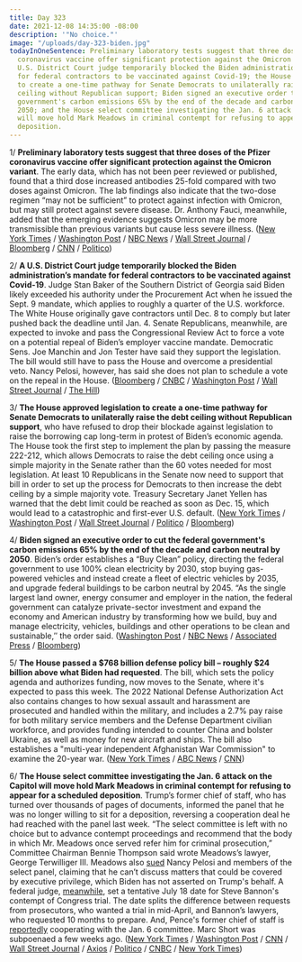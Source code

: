 ```yaml
---
title: Day 323
date: 2021-12-08 14:35:00 -08:00
description: '"No choice."'
image: "/uploads/day-323-biden.jpg"
todayInOneSentence: Preliminary laboratory tests suggest that three doses of the Pfizer
  coronavirus vaccine offer significant protection against the Omicron variant; a
  U.S. District Court judge temporarily blocked the Biden administration’s mandate
  for federal contractors to be vaccinated against Covid-19; the House approved legislation
  to create a one-time pathway for Senate Democrats to unilaterally raise the debt
  ceiling without Republican support; Biden signed an executive order to cut the federal
  government's carbon emissions 65% by the end of the decade and carbon neutral by
  2050; and the House select committee investigating the Jan. 6 attack on the Capitol
  will move hold Mark Meadows in criminal contempt for refusing to appear for a scheduled
  deposition.
---
```


1/ **Preliminary laboratory tests suggest that three doses of the Pfizer coronavirus vaccine offer significant protection against the Omicron variant**. The early data, which has not been peer reviewed or published, found that a third dose increased antibodies 25-fold compared with two doses against Omicron. The lab findings also indicate that the two-dose regimen “may not be sufficient” to protect against infection with Omicron, but may still protect against severe disease. Dr. Anthony Fauci, meanwhile, added that the emerging evidence suggests Omicron may be more transmissible than previous variants but cause less severe illness. ([New York Times](https://www.nytimes.com/live/2021/12/08/world/omicron-variant-covid/pfizer-says-blood-samples-showed-a-third-dose-of-its-vaccine-provides-significant-protection-against-omicron) / [Washington Post](https://www.washingtonpost.com/health/2021/12/08/omicron-pfizer-booster/) / [NBC News](https://www.nbcnews.com/health/health-news/pfizer-says-booster-dose-vaccine-protects-omicron-variant-rcna7970) / [Wall Street Journal](https://www.wsj.com/articles/pfizer-biontech-covid-19-vaccine-loses-significant-effectiveness-against-omicron-in-early-study-companies-say-11638964121) / [Bloomberg](https://www.bloomberg.com/news/articles/2021-12-08/pfizer-biontech-say-third-dose-neutralizes-omicron-variant?sref=MIBMEEoj) / [CNN](https://www.cnn.com/2021/12/08/health/pfizer-omicron-vaccine-data/) / [Politico](https://www.politico.com/news/2021/12/08/pfizer-booster-omicron-523935))

2/ **A U.S. District Court judge temporarily blocked the Biden administration’s mandate for federal contractors to be vaccinated against Covid-19**. Judge Stan Baker of the Southern District of Georgia said Biden likely exceeded his authority under the Procurement Act when he issued the Sept. 9 mandate, which applies to roughly a quarter of the U.S. workforce. The White House originally gave contractors until Dec. 8 to comply but later pushed back the deadline until Jan. 4. Senate Republicans, meanwhile, are expected to invoke and pass the Congressional Review Act to force a vote on a potential repeal of Biden’s employer vaccine mandate. Democratic Sens. Joe Manchin and Jon Tester have said they support the legislation. The bill would still have to pass the House and overcome a presidential veto. Nancy Pelosi, however, has said she does not plan to schedule a vote on the repeal in the House. ([Bloomberg](https://www.bloomberg.com/news/articles/2021-12-07/biden-vaccine-mandate-for-federal-contractors-blocked-nationwide?sref=MIBMEEoj) / [CNBC](https://www.cnbc.com/2021/12/07/us-court-temporarily-halts-bidens-vaccine-mandate-for-federal-contractors.html) / [Washington Post](https://www.washingtonpost.com/us-policy/2021/12/08/republicans-vaccine-congress-coronavirus/) / [Wall Street Journal](https://www.wsj.com/articles/senate-takes-aim-at-bidens-vaccine-rules-for-employers-11638984181) / [The Hill](https://thehill.com/homenews/senate/584771-second-senate-democrat-to-back-vote-against-biden-vaccine-mandate))

3/ **The House approved legislation to create a one-time pathway for Senate Democrats to unilaterally raise the debt ceiling without Republican support**, who have refused to drop their blockade against legislation to raise the borrowing cap long-term in protest of Biden’s economic agenda. The House took the first step to implement the plan by passing the measure 222-212, which allows Democrats to raise the debt ceiling once using a simple majority in the Senate rather than the 60 votes needed for most legislation. At least 10 Republicans in the Senate now need to support that bill in order to set up the process for Democrats to then increase the debt ceiling by a simple majority vote. Treasury Secretary Janet Yellen has warned that the debt limit could be reached as soon as Dec. 15, which would lead to a catastrophic and first-ever U.S. default. ([New York Times](https://www.nytimes.com/2021/12/07/us/politics/debt-ceiling-deal-congress.html) / [Washington Post](https://www.washingtonpost.com/us-policy/2021/12/07/democrats-republicans-debt-ceiling-deal/) / [Wall Street Journal](https://www.wsj.com/articles/lawmakers-close-in-on-debt-ceiling-deal-11638901052) / [Politico](https://www.politico.com/news/2021/12/07/mcconnell-gop-raise-debt-limit-523878) / [Bloomberg](https://www.bloomberg.com/news/articles/2021-12-07/house-democrats-link-debt-ceiling-to-bill-stopping-medicare-cuts?sref=MIBMEEoj))

4/ **Biden signed an executive order to cut the federal government's carbon emissions 65% by the end of the decade and carbon neutral by 2050**. Biden’s order establishes a “Buy Clean” policy, directing the federal government to use 100% clean electricity by 2030, stop buying gas-powered vehicles and instead create a fleet of electric vehicles by 2035, and upgrade federal buildings to be carbon neutral by 2045. “As the single largest land owner, energy consumer and employer in the nation, the federal government can catalyze private-sector investment and expand the economy and American industry by transforming how we build, buy and manage electricity, vehicles, buildings and other operations to be clean and sustainable,″ the order said. ([Washington Post](https://www.washingtonpost.com/climate-environment/2021/12/08/biden-government-purchasing-climate-change/) / [NBC News](https://www.nbcnews.com/politics/white-house/biden-signs-executive-order-make-u-s-government-carbon-neutral-n1285632) / [Associated Press](https://apnews.com/article/climate-joe-biden-technology-business-environment-and-nature-caee9ef67c7274ee2a9399f5c9b1976e) / [Bloomberg](https://www.bloomberg.com/news/articles/2021-12-08/biden-to-direct-u-s-government-to-cut-emissions-65-by-2030-kwxvze6r?sref=MIBMEEoj))

5/ **The House passed a $768 billion defense policy bill – roughly $24 billion above what Biden had requested**. The bill, which sets the policy agenda and authorizes funding, now moves to the Senate, where it's expected to pass this week. The 2022 National Defense Authorization Act also contains changes to how sexual assault and harassment are prosecuted and handled within the military, and includes a 2.7% pay raise for both military service members and the Defense Department civilian workforce, and provides funding intended to counter China and bolster Ukraine, as well as money for new aircraft and ships. The bill also establishes a "multi-year independent Afghanistan War Commission" to examine the 20-year war. ([New York Times](https://www.nytimes.com/2021/12/07/us/politics/defense-budget-democrats-biden.html) / [ABC News](https://abcnews.go.com/Politics/house-passes-annual-defense-policy-bill-historic-military/story?id=81616388) / [CNN](https://www.cnn.com/2021/12/07/politics/house-votes-ndaa-national-defense-authorization-act/index.html))

6/ **The House select committee investigating the Jan. 6 attack on the Capitol will move hold Mark Meadows in criminal contempt for refusing to appear for a scheduled deposition**. Trump’s former chief of staff, who has turned over thousands of pages of documents, informed the panel that he was no longer willing to sit for a deposition, reversing a cooperation deal he had reached with the panel last week. “The select committee is left with no choice but to advance contempt proceedings and recommend that the body in which Mr. Meadows once served refer him for criminal prosecution,” Committee Chairman Bennie Thompson said wrote Meadows’s lawyer, George Terwilliger III. Meadows also [sued](https://www.politico.com/news/2021/12/08/meadows-sues-pelosi-jan-6-select-panel-523968) Nancy Pelosi and members of the select panel, claiming that he can’t discuss matters that could be covered by executive privilege, which Biden has not asserted on Trump's behalf. A federal judge, [meanwhile](https://www.reuters.com/world/us/us-judge-sets-july-18-trial-date-trump-associate-bannon-2021-12-07/), set a tentative July 18 date for Steve Bannon's contempt of Congress trial. The date splits the difference between requests from prosecutors, who wanted a trial in mid-April, and Bannon’s lawyers, who requested 10 months to prepare. And, Pence's former chief of staff is [reportedly](https://www.cnn.com/2021/12/06/politics/marc-short-pence-aide-january-6-committee/index.html) cooperating with the Jan. 6 committee. Marc Short was subpoenaed  a few weeks ago. ([New York Times](https://www.nytimes.com/2021/12/08/us/politics/mark-meadows-contempt-jan-6-committee.html) / [Washington Post](https://www.washingtonpost.com/politics/meadows-january-6-contempt/2021/12/08/91b12794-5838-11ec-929e-95502bf8cdd5_story.html) / [CNN](https://www.cnn.com/2021/12/07/politics/mark-meadows-not-cooperating-january-6/index.html) / [Wall Street Journal](https://www.wsj.com/articles/house-panel-probing-capitol-riot-to-hold-mark-meadows-in-criminal-contempt-11638982497) / [Axios](https://www.axios.com/mark-meadows-stop-cooperating-capitol-riot-panel-f18c2cd3-4bf7-4b81-88a5-a92c3cce4b29.html) / [Politico](https://www.politico.com/news/2021/12/07/july-18-bannon-contempt-of-congress-trial-523885) / [CNBC](https://www.cnbc.com/2021/12/07/trump-aide-steve-bannon-trial-set-for-jan-6-capitol-riot-case.html) / [New York Times](https://www.nytimes.com/2021/12/07/us/politics/meadows-cooperate-jan-6.html))